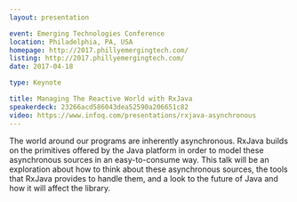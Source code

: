 ```yaml
---
layout: presentation

event: Emerging Technologies Conference
location: Philadelphia, PA, USA
homepage: http://2017.phillyemergingtech.com/
listing: http://2017.phillyemergingtech.com/
date: 2017-04-18

type: Keynote

title: Managing The Reactive World with RxJava
speakerdeck: 23266acd586043dea52590a206651c82
video: https://www.infoq.com/presentations/rxjava-asynchronous
---
```


The world around our programs are inherently asynchronous. RxJava builds on the primitives offered by the Java platform in order to model these asynchronous sources in an easy-to-consume way. This talk will be an exploration about how to think about these asynchronous sources, the tools that RxJava provides to handle them, and a look to the future of Java and how it will affect the library.
